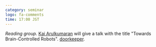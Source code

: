```yaml
---
category: seminar
logo: fa-comments
time: 17:00 JST
---
```


*Reading group.* [Kai Arulkumaran](http://kaixhin.com) will give a talk with the title "Towards Brain-Controlled Robots". [doorkeeper]().  

